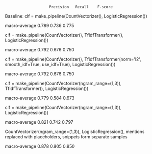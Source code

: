                         Precision   Recall    F-score


Baseline: clf = make_pipeline(CountVectorizer(), LogisticRegression())

macro-average							0.789      0.736      0.775


clf = make_pipeline(CountVectorizer(), TfidfTransformer(), LogisticRegression())

macro-average             0.792      0.676      0.750   


clf = make_pipeline(CountVectorizer(), TfidfTransformer(norm='l2', smooth_idf=True, use_idf=True), LogisticRegression())

macro-average             0.792      0.676      0.750 


clf = make_pipeline(CountVectorizer(ngram_range=(1,3)), TfidfTransformer(), LogisticRegression())

macro-average             0.779      0.584      0.673 


clf = make_pipeline(CountVectorizer(ngram_range=(1,3)), LogisticRegression())

macro-average             0.821      0.742      0.797


CountVectorizer(ngram_range=(1,3)), LogisticRegression(), mentions replaced with placeholders, snippets form separate samples

macro-average             0.878      0.805      0.850



 



